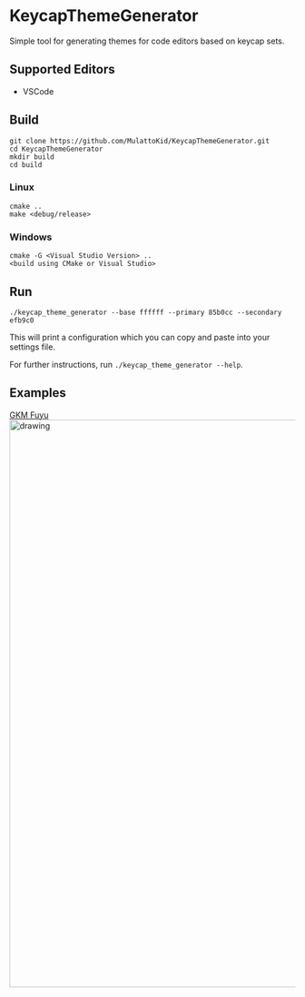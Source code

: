 # KeycapThemeGenerator
Simple tool for generating themes for code editors based on keycap sets.

## Supported Editors
- VSCode

## Build
```
git clone https://github.com/MulattoKid/KeycapThemeGenerator.git
cd KeycapThemeGenerator
mkdir build
cd build
```
### Linux
```
cmake ..
make <debug/release>
```
### Windows
```
cmake -G <Visual Studio Version> ..
<build using CMake or Visual Studio>
```

## Run
```
./keycap_theme_generator --base ffffff --primary 85b0cc --secondary efb9c0
```
This will print a configuration which you can copy and paste into your settings file.

For further instructions, run ```./keycap_theme_generator --help```.

## Examples
[GKM Fuyu](https://geekhack.org/index.php?topic=104148.0)
<img src="https://i.imgur.com/So1foDs.png" alt="drawing" width="1000"/>

